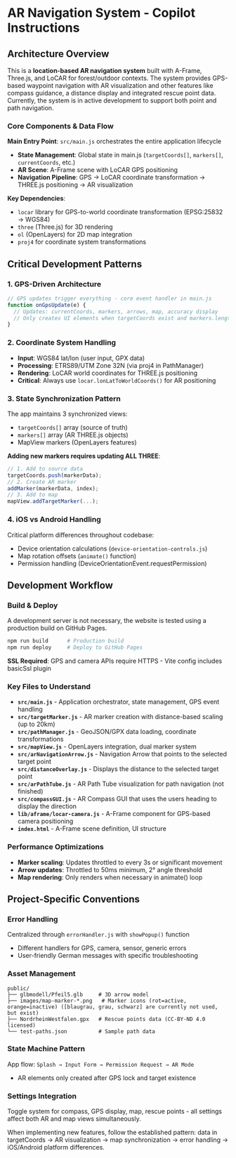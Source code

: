 # AR Navigation System - Copilot Instructions

## Architecture Overview

This is a **location-based AR navigation system** built with A-Frame, Three.js, and LoCAR for forest/outdoor contexts. The system provides GPS-based waypoint navigation with AR visualization and other features like compass guidance, a distance display and integrated rescue point data.
Currently, the system is in active development to support both point and path navigation.

### Core Components & Data Flow

**Main Entry Point**: `src/main.js` orchestrates the entire application lifecycle
- **State Management**: Global state in main.js (`targetCoords[]`, `markers[]`, `currentCoords`, etc.)
- **AR Scene**: A-Frame scene with LoCAR GPS positioning
- **Navigation Pipeline**: GPS → LoCAR coordinate transformation → THREE.js positioning → AR visualization

**Key Dependencies**: 
- `locar` library for GPS-to-world coordinate transformation (EPSG:25832 → WGS84)
- `three` (Three.js) for 3D rendering
- `ol` (OpenLayers) for 2D map integration
- `proj4` for coordinate system transformations

## Critical Development Patterns

### 1. GPS-Driven Architecture
```javascript
// GPS updates trigger everything - core event handler in main.js
function onGpsUpdate(e) {
  // Updates: currentCoords, markers, arrows, map, accuracy display
  // Only creates UI elements when targetCoords exist and markers.length === 0
}
```

### 2. Coordinate System Handling
- **Input**: WGS84 lat/lon (user input, GPX data)
- **Processing**: ETRS89/UTM Zone 32N (via proj4 in PathManager)
- **Rendering**: LoCAR world coordinates for THREE.js positioning
- **Critical**: Always use `locar.lonLatToWorldCoords()` for AR positioning

### 3. State Synchronization Pattern
The app maintains 3 synchronized views:
- `targetCoords[]` array (source of truth)
- `markers[]` array (AR THREE.js objects)
- MapView markers (OpenLayers features)

**Adding new markers requires updating ALL THREE**:
```javascript
// 1. Add to source data
targetCoords.push(markerData);
// 2. Create AR marker 
addMarker(markerData, index);
// 3. Add to map
mapView.addTargetMarker(...);
```

### 4. iOS vs Android Handling
Critical platform differences throughout codebase:
- Device orientation calculations (`device-orientation-controls.js`)
- Map rotation offsets (`animate()` function)
- Permission handling (DeviceOrientationEvent.requestPermission)

## Development Workflow

### Build & Deploy
A development server is not necessary, the website is tested using a production build on GitHub Pages.
```bash
npm run build      # Production build
npm run deploy     # Deploy to GitHub Pages
```

**SSL Required**: GPS and camera APIs require HTTPS - Vite config includes basicSsl plugin

### Key Files to Understand

- **`src/main.js`** - Application orchestrator, state management, GPS event handling
- **`src/targetMarker.js`** - AR marker creation with distance-based scaling (up to 20km)
- **`src/pathManager.js`** - GeoJSON/GPX data loading, coordinate transformations  
- **`src/mapView.js`** - OpenLayers integration, dual marker system
- **`src/arNavigationArrow.js`** - Navigation Arrow that points to the selected target point
- **`src/distanceOverlay.js`** - Displays the distance to the selected target point
- **`src/arPathTube.js`** - AR Path Tube visualization for path navigation (not finished)
- **`src/compassGUI.js`** - AR Compass GUI that uses the users heading to display the direction
- **`lib/aframe/locar-camera.js`** - A-Frame component for GPS-based camera positioning
- **`index.html`** - A-Frame scene definition, UI structure

### Performance Optimizations
- **Marker scaling**: Updates throttled to every 3s or significant movement
- **Arrow updates**: Throttled to 50ms minimum, 2° angle threshold
- **Map rendering**: Only renders when necessary in animate() loop

## Project-Specific Conventions

### Error Handling
Centralized through `errorHandler.js` with `showPopup()` function
- Different handlers for GPS, camera, sensor, generic errors
- User-friendly German messages with specific troubleshooting

### Asset Management
```
public/
├── glbmodell/Pfeil5.glb     # 3D arrow model
├── images/map-marker-*.png   # Marker icons (rot=active, orange=inactive) ([blaugrau, grau, schwarz] are currently not used, but exist)
├── NordrheinWestfalen.gpx   # Rescue points data (CC-BY-ND 4.0 licensed)
└── test-paths.json          # Sample path data
```

### State Machine Pattern
App flow: `Splash → Input Form → Permission Request → AR Mode`
- AR elements only created after GPS lock and target existence


### Settings Integration
Toggle system for compass, GPS display, map, rescue points - all settings affect both AR and map views simultaneously.

When implementing new features, follow the established pattern: data in targetCoords → AR visualization → map synchronization → error handling → iOS/Android platform differences.
